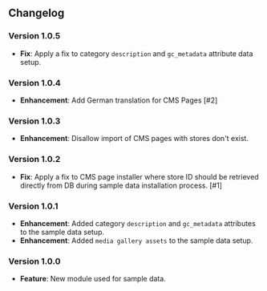 ## Changelog

### Version 1.0.5
- **Fix**: Apply a fix to category `description` and `gc_metadata` attribute data setup.

### Version 1.0.4
- **Enhancement**: Add German translation for CMS Pages [#2]

### Version 1.0.3
- **Enhancement**: Disallow import of CMS pages with stores don't exist.

### Version 1.0.2
- **Fix**: Apply a fix to CMS page installer where store ID should be retrieved directly from DB during sample data installation process. [#1]

### Version 1.0.1
- **Enhancement**: Added category `description` and `gc_metadata` attributes to the sample data setup.
- **Enhancement**: Added `media gallery assets` to the sample data setup.

### Version 1.0.0
- **Feature**: New module used for sample data.
